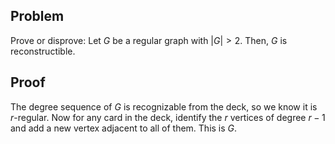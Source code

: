 ## Problem
Prove or disprove:
Let $G$ be a regular graph with $|G| > 2$. Then, $G$ is reconstructible.

## Proof
The degree sequence of $G$ is recognizable from the deck,
so we know it is $r$-regular.
Now for any card in the deck, identify the $r$ vertices of degree $r-1$
and add a new vertex adjacent to all of them.
This is $G$.